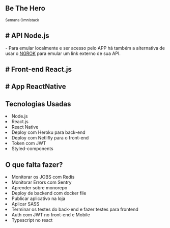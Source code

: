## Be The Hero

<small>Semana Omnistack</small>

## # API Node.js

<p>- Para emular localmente e ser acesso pelo APP há também a alternativa de usar o <a href="https://ngrok.com/">NGROK</a> para emular um link externo de sua API.</p>

## # Front-end React.js

## # App ReactNative

## Tecnologias Usadas

<li>Node.js</li>
<li>React.js</li>
<li>React Native</li>
<li>Deploy com Heroku para back-end</li>
<li>Deploy com Netlifly para o front-end</li>
<li>Token com JWT</li>
<li>Styled-components</li>

## O que falta fazer?

<li>Monitorar os JOBS com Redis</li>
<li>Monitorar Errors com Sentry</li>
<li>Aprender sobre monorepo</li>
<li>Deploy de backend com docker file</li>
<li>Publicar aplicativo na loja</li>
<li>Aplicar SASS</li>
<li>Terminar os testes do back-end e fazer testes para frontend</li>
<li>Auth com JWT no front-end e Mobile</li>
<li>Typescript no react</li>
